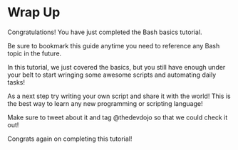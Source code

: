 # Wrap Up

Congratulations! You have just completed the Bash basics tutorial.

Be sure to bookmark this guide anytime you need to reference any Bash topic in the future.

In this tutorial, we just covered the basics, but you still have enough under your belt to start wringing some awesome scripts and automating daily tasks!

As a next step try writing your own script and share it with the world! This is the best way to learn any new programming or scripting language! 

Make sure to tweet about it and tag @thedevdojo so that we could check it out!

Congrats again on completing this tutorial!